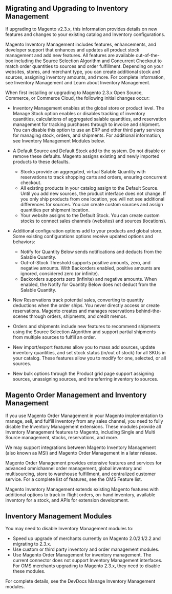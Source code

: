 Migrating and Upgrading to Inventory Management
--

If upgrading to Magento v2.3.x, this information provides details on new features and changes to your existing catalog and Inventory configurations.

Magento Inventory Management includes features, enhancements, and developer support that enhances and updates all product stock management and add new features. All features are available out-of-the-box including the Source Selection Algorithm and Concurrent Checkout to match order quantities to sources and order fulfillment. Depending on your websites, stores, and merchant type, you can create additional stock and sources, assigning inventory amounts, and more. For complete information, see Inventory Management and Learn about Inventory Management.

When first installing or upgrading to Magento 2.3.x Open Source, Commerce, or Commerce Cloud, the following initial changes occur:

* Inventory Management enables at the global store or product level. The Manage Stock option enables or disables tracking of inventory quantities, calculations of aggregated salable quantities, and reservation management for tracking purchases through to invoice and shipment. You can disable this option to use an ERP and other third party services for managing stock, orders, and shipments. For additional information, see Inventory Management Modules below.
* A Default Source and Default Stock add to the system. Do not disable or remove these defaults. Magento assigns existing and newly imported products to these defaults.

  * Stocks provide an aggregated, virtual Salable Quantity with reservations to track shopping carts and orders, ensuring concurrent checkout.
  * All existing products in your catalog assign to the Default Source. Until you add new sources, the product interface does not change. If you only ship products from one location, you will not see additional differences for sources. You can create custom sources and assign quantities per shipment location.
  * Your website assigns to the Default Stock. You can create custom stocks to connect sales channels (websites) and sources (locations).

* Additional configuration options add to your products and global store. Some existing configurations options receive updated options and behaviors:

  * Notify for Quantity Below sends notifications and deducts from the Salable Quantity.
  * Out-of-Stock Threshold supports positive amounts, zero, and negative amounts. With Backorders enabled, positive amounts are ignored, considered zero (or infinite).
  * Backorders supports zero (infinite) and negative amounts. When enabled, the Notify for Quantity Below does not deduct from the Salable Quantity.

* New Reservations track potential sales, converting to quantity deductions when the order ships. You never directly access or create reservations. Magento creates and manages reservations behind-the-scenes through orders, shipments, and credit memos.
* Orders and shipments include new features to recommend shipments using the Source Selection Algorithm and support partial shipments from multiple sources to fulfill an order.
* New import/export features allow you to mass add sources, update inventory quantities, and set stock status (in/out of stock) for all SKUs in your catalog. These features allow you to modify for one, selected, or all sources.
* New bulk options through the Product grid page support assigning sources, unassigning sources, and transferring inventory to sources.

## Magento Order Management and Inventory Management

If you use Magento Order Management in your Magento implementation to manage, sell, and fulfill inventory from any sales channel, you need to fully disable the Inventory Management extensions. These modules provide all Inventory Management features to Magento, including Single and Multi Source management, stocks, reservations, and more.

We may support integrations between Magento Inventory Management (also known as MSI) and Magento Order Management in a later release.

Magento Order Management provides extensive features and services for advanced omnichannel order management, global inventory and multisourcing, store to warehouse fulfillment, and centralized customer service. For a complete list of features, see the OMS Feature list.

Magento Inventory Management extends existing Magento features with additional options to track in-flight orders, on-hand inventory, available inventory for a stock, and APIs for extension development.

## Inventory Management Modules

You may need to disable Inventory Management modules to:

* Speed up upgrade of merchants currently on Magento 2.0/2.1/2.2 and migrating to 2.3.x.
* Use custom or third party inventory and order management modules.
* Use Magento Order Management for inventory management. The current connector does not support Inventory Management interfaces. For OMS merchants upgrading to Magento 2.3.x, they need to disable these modules.

For complete details, see the DevDocs Manage Inventory Management modules.